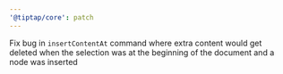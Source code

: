 ```yaml
---
'@tiptap/core': patch
---
```


Fix bug in `insertContentAt` command where extra content would get deleted when the selection was at the beginning of the document and a node was inserted
